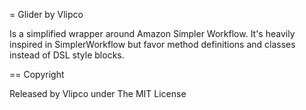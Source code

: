 = Glider by Vlipco

Is a simplified wrapper around Amazon Simpler Workflow. It's heavily inspired in SimplerWorkflow but favor method definitions and classes instead of DSL style blocks.

== Copyright

Released by Vlipco under The MIT License


